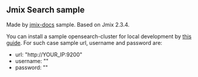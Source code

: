 ## Jmix Search sample
Made by [jmix-docs](https://docs.jmix.io/jmix/search/index.html) sample. Based on Jmix 2.3.4.

You can install a sample opensearch-cluster for local development by [this guide](https://opensearch.org/docs/latest/clients/java-rest-high-level/). 
For such case sample url, username and password are:
* url: "http://YOUR_IP:9200"
* username: ""
* password: ""